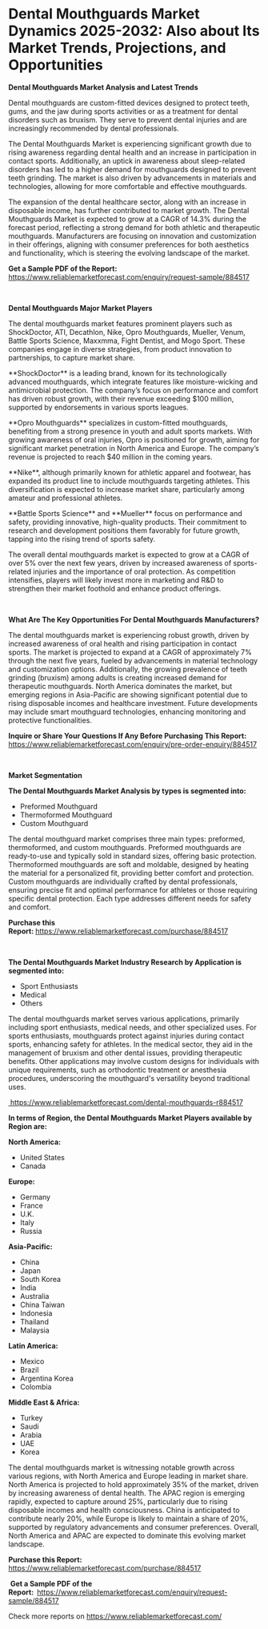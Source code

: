 <p><h1>Dental Mouthguards Market Dynamics 2025-2032: Also about Its Market Trends, Projections, and Opportunities</h1></p><p><strong>Dental Mouthguards Market Analysis and Latest Trends</strong></p>
<p><p>Dental mouthguards are custom-fitted devices designed to protect teeth, gums, and the jaw during sports activities or as a treatment for dental disorders such as bruxism. They serve to prevent dental injuries and are increasingly recommended by dental professionals.</p><p>The Dental Mouthguards Market is experiencing significant growth due to rising awareness regarding dental health and an increase in participation in contact sports. Additionally, an uptick in awareness about sleep-related disorders has led to a higher demand for mouthguards designed to prevent teeth grinding. The market is also driven by advancements in materials and technologies, allowing for more comfortable and effective mouthguards. </p><p>The expansion of the dental healthcare sector, along with an increase in disposable income, has further contributed to market growth. The Dental Mouthguards Market is expected to grow at a CAGR of 14.3% during the forecast period, reflecting a strong demand for both athletic and therapeutic mouthguards. Manufacturers are focusing on innovation and customization in their offerings, aligning with consumer preferences for both aesthetics and functionality, which is steering the evolving landscape of the market.</p></p>
<p><strong>Get a Sample PDF of the Report:&nbsp;</strong> <a href="https://www.reliablemarketforecast.com/enquiry/request-sample/884517?utm_campaign=2890&utm_medium=2&utm_source=Github&utm_content=ia&utm_term=04042025&utm_id=dental-mouthguards">https://www.reliablemarketforecast.com/enquiry/request-sample/884517</a></p>
<p>&nbsp;</p>
<p><strong>Dental Mouthguards Major Market Players</strong></p>
<p><p>The dental mouthguards market features prominent players such as ShockDoctor, ATI, Decathlon, Nike, Opro Mouthguards, Mueller, Venum, Battle Sports Science, Maxxmma, Fight Dentist, and Mogo Sport. These companies engage in diverse strategies, from product innovation to partnerships, to capture market share.</p><p>**ShockDoctor** is a leading brand, known for its technologically advanced mouthguards, which integrate features like moisture-wicking and antimicrobial protection. The company’s focus on performance and comfort has driven robust growth, with their revenue exceeding $100 million, supported by endorsements in various sports leagues.</p><p>**Opro Mouthguards** specializes in custom-fitted mouthguards, benefiting from a strong presence in youth and adult sports markets. With growing awareness of oral injuries, Opro is positioned for growth, aiming for significant market penetration in North America and Europe. The company’s revenue is projected to reach $40 million in the coming years.</p><p>**Nike**, although primarily known for athletic apparel and footwear, has expanded its product line to include mouthguards targeting athletes. This diversification is expected to increase market share, particularly among amateur and professional athletes.</p><p>**Battle Sports Science** and **Mueller** focus on performance and safety, providing innovative, high-quality products. Their commitment to research and development positions them favorably for future growth, tapping into the rising trend of sports safety.</p><p>The overall dental mouthguards market is expected to grow at a CAGR of over 5% over the next few years, driven by increased awareness of sports-related injuries and the importance of oral protection. As competition intensifies, players will likely invest more in marketing and R&D to strengthen their market foothold and enhance product offerings.</p></p>
<p>&nbsp;</p>
<p><strong>What Are The Key Opportunities For Dental Mouthguards Manufacturers?</strong></p>
<p><p>The dental mouthguards market is experiencing robust growth, driven by increased awareness of oral health and rising participation in contact sports. The market is projected to expand at a CAGR of approximately 7% through the next five years, fueled by advancements in material technology and customization options. Additionally, the growing prevalence of teeth grinding (bruxism) among adults is creating increased demand for therapeutic mouthguards. North America dominates the market, but emerging regions in Asia-Pacific are showing significant potential due to rising disposable incomes and healthcare investment. Future developments may include smart mouthguard technologies, enhancing monitoring and protective functionalities.</p></p>
<p><strong>Inquire or Share Your Questions If Any Before Purchasing This Report:</strong> <a href="https://www.reliablemarketforecast.com/enquiry/pre-order-enquiry/884517?utm_campaign=2890&utm_medium=2&utm_source=Github&utm_content=ia&utm_term=04042025&utm_id=dental-mouthguards">https://www.reliablemarketforecast.com/enquiry/pre-order-enquiry/884517</a></p>
<p>&nbsp;</p>
<p><strong>Market Segmentation</strong></p>
<p><strong>The Dental Mouthguards Market Analysis by types is segmented into:</strong></p>
<p><ul><li>Preformed Mouthguard</li><li>Thermoformed Mouthguard</li><li>Custom Mouthguard</li></ul></p>
<p><p>The dental mouthguard market comprises three main types: preformed, thermoformed, and custom mouthguards. Preformed mouthguards are ready-to-use and typically sold in standard sizes, offering basic protection. Thermoformed mouthguards are soft and moldable, designed by heating the material for a personalized fit, providing better comfort and protection. Custom mouthguards are individually crafted by dental professionals, ensuring precise fit and optimal performance for athletes or those requiring specific dental protection. Each type addresses different needs for safety and comfort.</p></p>
<p><strong>Purchase this Report:&nbsp;</strong><a href="https://www.reliablemarketforecast.com/purchase/884517?utm_campaign=2890&utm_medium=2&utm_source=Github&utm_content=ia&utm_term=04042025&utm_id=dental-mouthguards">https://www.reliablemarketforecast.com/purchase/884517</a></p>
<p>&nbsp;</p>
<p><strong>The Dental Mouthguards Market Industry Research by Application is segmented into:</strong></p>
<p><ul><li>Sport Enthusiasts</li><li>Medical</li><li>Others</li></ul></p>
<p><p>The dental mouthguards market serves various applications, primarily including sport enthusiasts, medical needs, and other specialized uses. For sports enthusiasts, mouthguards protect against injuries during contact sports, enhancing safety for athletes. In the medical sector, they aid in the management of bruxism and other dental issues, providing therapeutic benefits. Other applications may involve custom designs for individuals with unique requirements, such as orthodontic treatment or anesthesia procedures, underscoring the mouthguard's versatility beyond traditional uses.</p></p>
<p><a href="https://www.reliablemarketforecast.com/dental-mouthguards-r884517?utm_campaign=2890&utm_medium=2&utm_source=Github&utm_content=ia&utm_term=04042025&utm_id=dental-mouthguards">&nbsp;https://www.reliablemarketforecast.com/dental-mouthguards-r884517</a></p>
<p><strong>In terms of Region, the Dental Mouthguards Market Players available by Region are:</strong></p>
<p>
    <p> <strong> North America: </strong>
        <ul>
            <li>United States</li>
            <li>Canada</li>
        </ul>
        </p> 
    <p> <strong> Europe: </strong>
        <ul>
            <li>Germany</li>
            <li>France</li>
            <li>U.K.</li>
            <li>Italy</li>
            <li>Russia</li>
        </ul>
        </p> 
    <p> <strong> Asia-Pacific: </strong>
        <ul>
            <li>China</li>
            <li>Japan</li>
            <li>South Korea</li>
            <li>India</li>
            <li>Australia</li>
            <li>China Taiwan</li>
            <li>Indonesia</li>
            <li>Thailand</li>
            <li>Malaysia</li>
        </ul>
        </p> 
    <p> <strong> Latin America: </strong>
        <ul>
            <li>Mexico</li>
            <li>Brazil</li>
            <li>Argentina Korea</li>
            <li>Colombia</li>
        </ul>
        </p> 
    <p> <strong> Middle East & Africa: </strong>
        <ul>
            <li>Turkey</li>
            <li>Saudi</li>
            <li>Arabia</li>
            <li>UAE</li>
            <li>Korea</li>
        </ul>
    </p>
    </p>
<p><p>The dental mouthguards market is witnessing notable growth across various regions, with North America and Europe leading in market share. North America is projected to hold approximately 35% of the market, driven by increasing awareness of dental health. The APAC region is emerging rapidly, expected to capture around 25%, particularly due to rising disposable incomes and health consciousness. China is anticipated to contribute nearly 20%, while Europe is likely to maintain a share of 20%, supported by regulatory advancements and consumer preferences. Overall, North America and APAC are expected to dominate this evolving market landscape.</p></p>
<p><strong>Purchase this Report: </strong><a href="https://www.reliablemarketforecast.com/purchase/884517?utm_campaign=2890&utm_medium=2&utm_source=Github&utm_content=ia&utm_term=04042025&utm_id=dental-mouthguards">https://www.reliablemarketforecast.com/purchase/884517</a></p>
<p>&nbsp;<strong>Get a Sample PDF of the Report:&nbsp;&nbsp;</strong><a href="https://www.reliablemarketforecast.com/enquiry/request-sample/884517?utm_campaign=2890&utm_medium=2&utm_source=Github&utm_content=ia&utm_term=04042025&utm_id=dental-mouthguards">https://www.reliablemarketforecast.com/enquiry/request-sample/884517</a></p>
<p><strong></strong></p>
<p>Check more reports on <a href="https://www.reliablemarketforecast.com/?utm_campaign=2890&utm_medium=2&utm_source=Github&utm_content=ia&utm_term=04042025&utm_id=dental-mouthguards">https://www.reliablemarketforecast.com/</a></p>